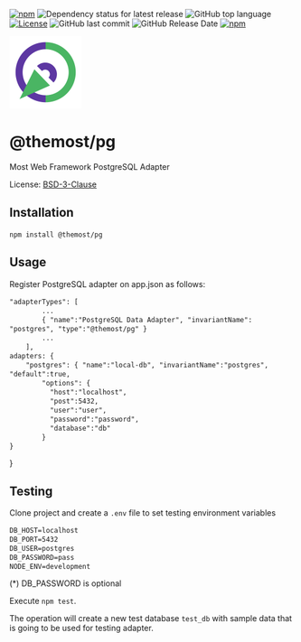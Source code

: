 [![npm](https://img.shields.io/npm/v/@themost%2Fpg.svg)](https://www.npmjs.com/package/@themost%2Fpg)
![Dependency status for latest release](https://img.shields.io/librariesio/release/npm/@themost/pg)
![GitHub top language](https://img.shields.io/github/languages/top/themost-framework/pg)
[![License](https://img.shields.io/npm/l/@themost/pg)](https://github.com/themost-framework/themost/blob/master/LICENSE)
![GitHub last commit](https://img.shields.io/github/last-commit/themost-framework/pg)
![GitHub Release Date](https://img.shields.io/github/release-date/themost-framework/pg)
[![npm](https://img.shields.io/npm/dw/@themost/query)](https://www.npmjs.com/package/@themost%2Fpg)

![MOST Web Framework Logo](https://github.com/themost-framework/common/raw/master/docs/img/themost_framework_v3_128.png)

@themost/pg
===========

Most Web Framework PostgreSQL Adapter

License: [BSD-3-Clause](https://github.com/themost-framework/pg/blob/master/LICENSE)

## Installation

    npm install @themost/pg

## Usage

Register PostgreSQL adapter on app.json as follows:

    "adapterTypes": [
            ...
            { "name":"PostgreSQL Data Adapter", "invariantName": "postgres", "type":"@themost/pg" }
            ...
        ],
    adapters: {
        "postgres": { "name":"local-db", "invariantName":"postgres", "default":true,
            "options": {
              "host":"localhost",
              "post":5432,
              "user":"user",
              "password":"password",
              "database":"db"
            }
    }
} 

## Testing

Clone project and create a `.env` file to set testing environment variables

    DB_HOST=localhost
    DB_PORT=5432
    DB_USER=postgres
    DB_PASSWORD=pass
    NODE_ENV=development

(*) DB_PASSWORD is optional

Execute `npm test`. 

The operation will create a new test database `test_db` with sample data that is going to be used for testing adapter.

